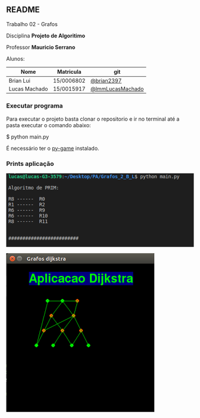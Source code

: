 ## README

Trabalho 02 - Grafos


Disciplina **Projeto de Algoritimo**

Professor **Mauricio Serrano**

Alunos:

|Nome|Matricula|git|
|--|--|--|
|Brian Lui |15/0006802|[@brian2397](https://github.com/Brian2397)|
|Lucas Machado |15/0015917|[@lmmLucasMachado](https://github.com/lmmLucasMachado)|

### Executar programa

Para executar o projeto basta clonar o repositorio e ir no terminal até a pasta  executar o comando abaixo:

$ python main.py

É necessário ter o [py-game](https://www.pygame.org/docs/) instalado.

### Prints aplicação

![implementação prim](./prim.png)

![implementação dijkstra](./dijkstra.png)
